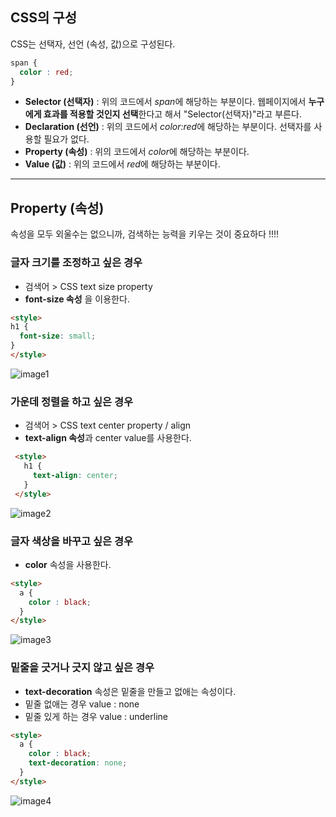 ## CSS의 구성
CSS는 선택자, 선언 (속성, 값)으로 구성된다.

```css
span {
  color : red;
}
```

- **Selector (선택자)** : 위의 코드에서 *span*에 해당하는 부분이다. 웹페이지에서 **누구에게 효과를 적용할 것인지 선택**한다고 해서 "Selector(선택자)"라고 부른다.
- **Declaration (선언)** : 위의 코드에서 *color:red*에 해당하는 부분이다. 선택자를 사용할 필요가 없다.
- **Property (속성)** : 위의 코드에서 *color*에 해당하는 부분이다.
- **Value (값)** : 위의 코드에서 *red*에 해당하는 부분이다.

---

## Property (속성)
속성을 모두 외울수는 없으니까, 검색하는 능력을 키우는 것이 중요하다 !!!!

### **글자 크기**를 조정하고 싶은 경우

- 검색어 > CSS text size property
- **font-size 속성** 을 이용한다.
```html
<style>
h1 {
  font-size: small;
}
</style>
```
![image1](https://user-images.githubusercontent.com/68391767/103760804-fd2f1f00-5058-11eb-8a5e-a6fb4cc411c3.png)

### 가운데 **정렬**을 하고 싶은 경우

- 검색어 > CSS text center property / align
- **text-align 속성**과 center value를 사용한다.

```html
 <style>
   h1 {
     text-align: center;
   }
 </style>
```

![image2](https://user-images.githubusercontent.com/68391767/103760999-4a12f580-5059-11eb-9118-a04c4c0508cd.png)

### 글자 색상을 바꾸고 싶은 경우

- **color** 속성을 사용한다.

```html
<style>
  a {
    color : black;
  }
</style>
```
![image3](https://user-images.githubusercontent.com/68391767/103761292-c73e6a80-5059-11eb-9e07-140ed6237bcc.png)

### 밑줄을 긋거나 긋지 않고 싶은 경우
- **text-decoration** 속성은 밑줄을 만들고 없애는 속성이다.
- 밑줄 없애는 경우 value : none
- 밑줄 있게 하는 경우 value : underline

```html
<style>
  a {
    color : black;
    text-decoration: none; 
  }
</style>
```

![image4](https://user-images.githubusercontent.com/68391767/103761821-a3c7ef80-505a-11eb-9907-805e306680bc.png)
